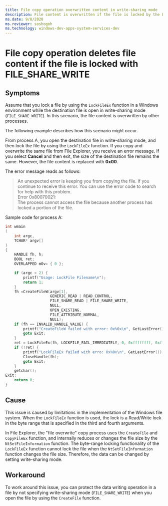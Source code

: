 ```yaml
---
title: File copy operation overwritten content in write-sharing mode
description: File content is overwritten if the file is locked by the LockFileEx function in write-sharing mode (FILE_SHARE_WRITE).
ms.date: 9/8/2020
ms.reviewer: soshogoh
ms.technology: windows-dev-apps-system-services-dev
---
```

# File copy operation deletes file content if the file is locked with FILE_SHARE_WRITE

## Symptoms

Assume that you lock a file by using the `LockFileEx` function in a Windows environment while the destination file is open in write-sharing mode (`FILE_SHARE_WRITE`). In this scenario, the file content is overwritten by other processes.

The following example describes how this scenario might occur.

From process A, you open the destination file in write-sharing mode, and then lock the file by using the `LockFileEx` function. If you copy and overwrite the same file from File Explorer, you receive an error message. If you select **Cancel** and then exit, the size of the destination file remains the same. However, the file content is replaced with **0x00**.

The error message reads as follows:

> An unexpected error is keeping you from copying the file. If you continue to receive this error. You can use the error code to search for help with this problem.  
Error 0x80070021:  
The process cannot access the file because another process has locked a portion of the file.

Sample code for process A:

```c++
int wmain
(
    int argc,
    TCHAR* argv[]
)
{
    HANDLE fh, h;
    BOOL ret;
    OVERLAPPED mOv= { 0 };

    if (argc < 2) {
        printf("Usage: LockFile Filename\n");
        return 1;
    }
    fh =CreateFileW(argv[1],
                    GENERIC_READ | READ_CONTROL,
                    FILE_SHARE_READ | FILE_SHARE_WRITE,
                    NULL,
                    OPEN_EXISTING,
                    FILE_ATTRIBUTE_NORMAL,
                    NULL);
    if (fh == INVALID_HANDLE_VALUE) {
        printf("CreateFileW failed with error: 0x%0x\n", GetLastError());
        goto Exit;
    }
    ret = LockFileEx(fh, LOCKFILE_FAIL_IMMEDIATELY, 0, 0xffffffff, 0xffffffff, &mOv);
    if (!ret) {
        printf("LockFileEx failed with erro: 0x%0x\n", GetLastError());
        CloseHandle(fh);
        goto Exit;
    }
    getchar();
Exit:
    return 0;
}
```

## Cause

This issue is caused by limitations in the implementation of the Windows file system. When the `LockFileEx` function is used, the lock is a Read/Write lock in the byte range that is specified in the third and fourth arguments.

In File Explorer, the "file overwrite" copy process uses the `CreateFile` and `CopyFileEx` function, and internally reduces or changes the file size by the `NtSetFileInformation` function. The byte-range locking functionality of the `LockFileEx` function cannot lock the file when the `NtSetFileInformation` function changes the file size. Therefore, the data can be changed by setting write-sharing mode.

## Workaround

To work around this issue, you can protect the data writing operation in a file by not specifying write-sharing mode (`FILE_SHARE_WRITE`) when you open the file by using the `CreateFile` function.
